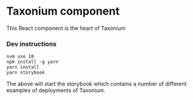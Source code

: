 # Taxonium component

This React component is the heart of Taxonium

### Dev instructions

```
nvm use 18
npm install -g yarn
yarn install
yarn storybook
```

The above will start the storybook which contains a number of different examples of deployments of Taxonium.

